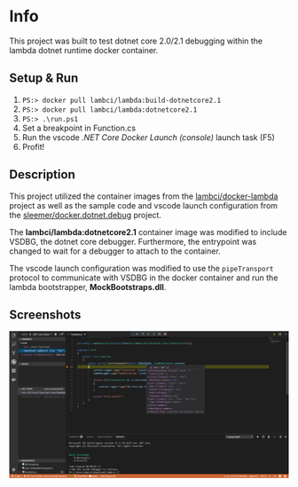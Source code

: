 # Info

This project was built to test dotnet core 2.0/2.1 debugging within the lambda dotnet runtime docker container.

## Setup & Run

1. `PS:> docker pull lambci/lambda:build-dotnetcore2.1`
1. `PS:> docker pull lambci/lambda:dotnetcore2.1`
1. `PS:> .\run.ps1`
1. Set a breakpoint in Function.cs
1. Run the vscode _.NET Core Docker Launch (console)_ launch task (F5)
1. Profit!

## Description

This project utilized the container images from the [lambci/docker-lambda](https://github.com/lambci/docker-lambda/tree/master/examples/dotnetcore2.1) project as well as the sample code and vscode launch configuration from the [sleemer/docker.dotnet.debug](https://github.com/sleemer/docker.dotnet.debug) project.

The __lambci/lambda:dotnetcore2.1__ container image was modified to include VSDBG, the dotnet core debugger. Furthermore, the entrypoint was changed to wait for a debugger to attach to the container.

The vscode launch configuration was modified to use the `pipeTransport` protocol to communicate with VSDBG in the docker container and run the lambda bootstrapper, __MockBootstraps.dll__.

## Screenshots

![Debugging Lambda](img/debugging_docker.png "Debugging Lambda")

